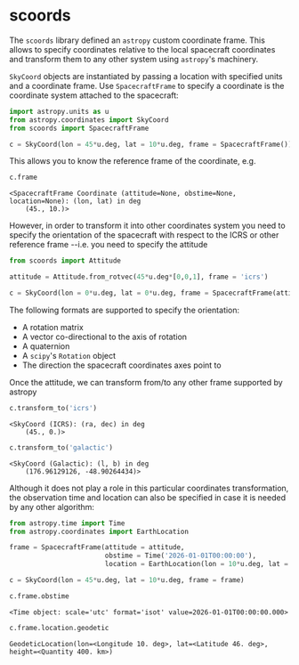 # scoords

The ``scoords`` library defined an ``astropy`` custom coordinate frame. This allows to specify coordinates relative to the local spacecraft coordinates and transform them to any other system using ``astropy``'s machinery.

``SkyCoord`` objects are instantiated by passing a location with specified units and a coordinate frame. Use ``SpacecraftFrame`` to specify a coordinate is the coordinate system attached to the spacecraft:


```python
import astropy.units as u
from astropy.coordinates import SkyCoord
from scoords import SpacecraftFrame

c = SkyCoord(lon = 45*u.deg, lat = 10*u.deg, frame = SpacecraftFrame())
```

This allows you to know the reference frame of the coordinate, e.g.


```python
c.frame
```




    <SpacecraftFrame Coordinate (attitude=None, obstime=None, location=None): (lon, lat) in deg
        (45., 10.)>



However, in order to transform it into other coordinates system you need to specify the orientation of the spacecraft with respect to the ICRS or other reference frame --i.e. you need to specify the attitude


```python
from scoords import Attitude

attitude = Attitude.from_rotvec(45*u.deg*[0,0,1], frame = 'icrs')

c = SkyCoord(lon = 0*u.deg, lat = 0*u.deg, frame = SpacecraftFrame(attitude = attitude))
```

The following formats are supported to specify the orientation:
- A rotation matrix
- A vector co-directional to the axis of rotation
- A quaternion
- A `scipy`'s `Rotation` object
- The direction the spacecraft coordinates axes point to

Once the attitude, we can transform from/to any other frame supported by astropy


```python
c.transform_to('icrs')
```




    <SkyCoord (ICRS): (ra, dec) in deg
        (45., 0.)>




```python
c.transform_to('galactic')
```




    <SkyCoord (Galactic): (l, b) in deg
        (176.96129126, -48.90264434)>



Although it does not play a role in this particular coordinates transformation, the observation time and location can also be specified in case it is needed by any other algorithm:


```python
from astropy.time import Time
from astropy.coordinates import EarthLocation

frame = SpacecraftFrame(attitude = attitude,
                        obstime = Time('2026-01-01T00:00:00'),
                        location = EarthLocation(lon = 10*u.deg, lat = 46*u.deg, height = 400*u.km))

c = SkyCoord(lon = 45*u.deg, lat = 10*u.deg, frame = frame)
```


```python
c.frame.obstime
```




    <Time object: scale='utc' format='isot' value=2026-01-01T00:00:00.000>




```python
c.frame.location.geodetic
```




    GeodeticLocation(lon=<Longitude 10. deg>, lat=<Latitude 46. deg>, height=<Quantity 400. km>)




```python

```
